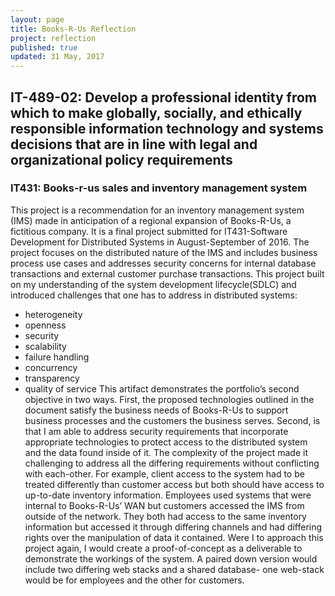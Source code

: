 ```yaml
---
layout: page
title: Books-R-Us Reflection
project: reflection
published: true
updated: 31 May, 2017
---
```


## IT-489-02: Develop a professional identity from which to make globally, socially, and ethically responsible information technology and systems decisions that are in line with legal and organizational policy requirements

### IT431: Books-r-us sales and inventory management system
This project is a recommendation for an inventory management system (IMS) made in anticipation of a regional expansion of Books-R-Us, a fictitious company. It is a final project submitted for IT431-Software Development for Distributed Systems in August-September of 2016. The project focuses on the distributed nature of the IMS and includes business process use cases and addresses security concerns for internal database transactions and external customer purchase transactions.
This project built on my understanding of the system development lifecycle(SDLC) and introduced challenges that one has to address in distributed systems:
- heterogeneity
- openness
- security
- scalability
- failure handling
- concurrency
- transparency
- quality of service
This artifact demonstrates the portfolio’s second objective in two ways. First, the proposed technologies outlined in the document satisfy the business needs of Books-R-Us to support business processes and the customers the business serves. Second, is that I am able to address security requirements that incorporate appropriate technologies to protect access to the distributed system and the data found inside of it.
The complexity of the project made it challenging to address all the differing requirements without conflicting with each-other. For example, client access to the system had to be treated differently than customer access but both should have access to up-to-date inventory information. Employees used systems that were internal to Books-R-Us’ WAN but customers accessed the IMS from outside of the network. They both had access to the same inventory information but accessed it through differing channels and had differing rights over the manipulation of data it contained.
Were I to approach this project again, I would create a proof-of-concept as a deliverable to demonstrate the workings of the system. A paired down version would include two differing web stacks and a shared database- one web-stack would be for employees and the other for customers.
